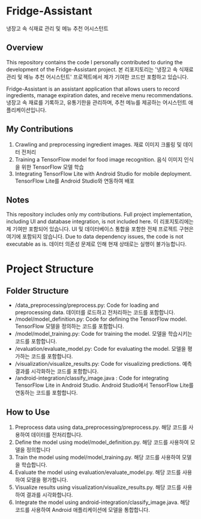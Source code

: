 # Fridge-Assistant
냉장고 속 식재료 관리 및 메뉴 추천 어시스턴트

## Overview
This repository contains the code I personally contributed to during the development of the Fridge-Assistant project.
본 리포지토리는 '냉장고 속 식재료 관리 및 메뉴 추천 어시스턴트' 프로젝트에서 제가 기여한 코드만 포함하고 있습니다.

Fridge-Assistant is an assistant application that allows users to record ingredients, manage expiration dates, and receive menu recommendations.
냉장고 속 재료를 기록하고, 유통기한을 관리하며, 추천 메뉴를 제공하는 어시스턴트 애플리케이션입니다.

## My Contributions
1. Crawling and preprocessing ingredient images.
재료 이미지 크롤링 및 데이터 전처리
2. Training a TensorFlow model for food image recognition.
음식 이미지 인식을 위한 TensorFlow 모델 학습
3. Integrating TensorFlow Lite with Android Studio for mobile deployment.
TensorFlow Lite를 Android Studio와 연동하여 배포

## Notes
This repository includes only my contributions. Full project implementation, including UI and database integration, is not included here.
이 리포지토리에는 제 기여만 포함되어 있습니다. UI 및 데이터베이스 통합을 포함한 전체 프로젝트 구현은 여기에 포함되지 않습니다.
Due to data dependency issues, the code is not executable as is.
데이터 의존성 문제로 인해 현재 상태로는 실행이 불가능합니다.

# Project Structure

## Folder Structure
- /data_preprocessing/preprocess.py: Code for loading and preprocessing data. 데이터를 로드하고 전처리하는 코드를 포함합니다.
- /model/model_definition.py: Code for defining the TensorFlow model. TensorFlow 모델을 정의하는 코드를 포함합니다.
- /model/model_training.py: Code for training the model. 모델을 학습시키는 코드를 포함합니다.
- /evaluation/evaluate_model.py: Code for evaluating the model. 모델을 평가하는 코드를 포함합니다.
- /visualization/visualize_results.py: Code for visualizing predictions. 예측 결과를 시각화하는 코드를 포함합니다.
- /android-integration/classify_image.java : Code for integrating TensorFlow Lite in Android Studio. Android Studio에서 TensorFlow Lite를 연동하는 코드를 포함합니다.

## How to Use
1. Preprocess data using data_preprocessing/preprocess.py. 해당 코드를 사용하여 데이터를 전처리합니다.
2. Define the model using model/model_definition.py. 해당 코드를 사용하여 모델을 정의합니다
3. Train the model using model/model_training.py. 해당 코드를 사용하여 모델을 학습합니다.
4. Evaluate the model using evaluation/evaluate_model.py. 해당 코드를 사용하여 모델을 평가합니다.
5. Visualize results using visualization/visualize_results.py. 해당 코드를 사용하여 결과를 시각화합니다.
6. Integrate the model using android-integration/classify_image.java. 해당 코드를 사용하여 Android 애플리케이션에 모델을 통합합니다.
